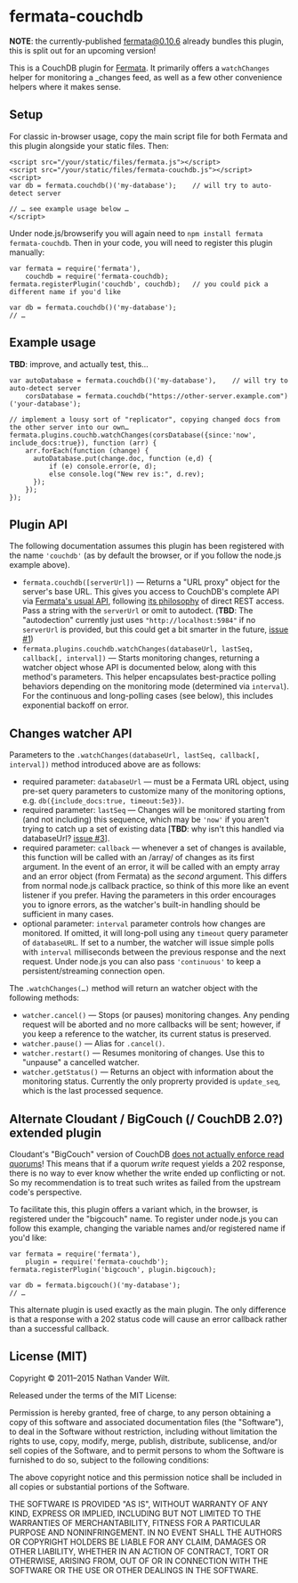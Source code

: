 # fermata-couchdb

**NOTE**: the currently-published fermata@0.10.6 already bundles this plugin, this is split out for an upcoming version!


This is a CouchDB plugin for [Fermata](https://github.com/natevw/fermata). It primarily offers a `watchChanges` helper for monitoring a _changes feed, as well as a few other convenience helpers where it makes sense.


## Setup

For classic in-browser usage, copy the main script file for both Fermata and this plugin alongside your static files. Then:

    <script src="/your/static/files/fermata.js"></script>
    <script src="/your/static/files/fermata-couchdb.js"></script>
    <script>
    var db = fermata.couchdb()('my-database');    // will try to auto-detect server
    
    // … see example usage below …
    </script>

Under node.js/browserify you will again need to `npm install fermata fermata-couchdb`. Then in your code, you will need to register this plugin manually:


    var fermata = require('fermata'),
        couchdb = require('fermata-couchdb);
    fermata.registerPlugin('couchdb', couchdb);   // you could pick a different name if you'd like
    
    var db = fermata.couchdb()('my-database');
    // …

## Example usage

**TBD**: improve, and actually test, this…

    var autoDatabase = fermata.couchdb()('my-database'),    // will try to auto-detect server
        corsDatabase = fermata.couchdb("https://other-server.example.com")('your-database');
    
    // implement a lousy sort of "replicator", copying changed docs from the other server into our own…
    fermata.plugins.couchb.watchChanges(corsDatabase({since:'now', include_docs:true}), function (arr) {
        arr.forEach(function (change) {
          autoDatabase.put(change.doc, function (e,d) {
              if (e) console.error(e, d);
              else console.log("New rev is:", d.rev);
          });
        });
    });

    
## Plugin API

The following documentation assumes this plugin has been registered with the name `'couchdb'` (as by default the browser, or if you follow the node.js example above).

- `fermata.couchdb([serverUrl])` — Returns a "URL proxy" object for the server's base URL. This gives you access to CouchDB's complete API via [Fermata's usual API](https://github.com/natevw/fermata#complete-documentation), following [its philosophy](https://github.com/natevw/fermata#why) of direct REST access. Pass a string with the `serverUrl` or omit to autodect. (**TBD**: The "autodection" currently just uses `"http://localhost:5984"` if no `serverUrl` is provided, but this could get a bit smarter in the future, [issue #1](https://github.com/natevw/fermata-couchdb/issues/1))
- `fermata.plugins.couchdb.watchChanges(databaseUrl, lastSeq, callback[, interval])` — Starts monitoring changes, returning a watcher object whose API is documented below, along with this method's parameters. This helper encapsulates best-practice polling behaviors depending on the monitoring mode (determined via `interval`). For the continuous and long-polling cases (see below), this includes exponential backoff on error.


## Changes watcher API

Parameters to the `.watchChanges(databaseUrl, lastSeq, callback[, interval])` method introduced above are as follows:

- required parameter: `databaseUrl` — must be a Fermata URL object, using pre-set query parameters to customize many of the monitoring options, e.g. `db({include_docs:true, timeout:5e3})`.
- required parameter: `lastSeq` — Changes will be monitored starting from (and not including) this sequence, which may be `'now'` if you aren't trying to catch up a set of existing data [**TBD**: why isn't this handled via databaseUrl? [issue #3](https://github.com/natevw/fermata-couchdb/issues/3)].
- required parameter: `callback` — whenever a set of changes is available, this function will be called with an /array/ of changes as its first argument. In the event of an error, it will be called with an empty array and an error object (from Fermata) as the *second* argument. This differs from normal node.js callback practice, so think of this more like an event listener if you prefer. Having the parameters in this order encourages you to ignore errors, as the watcher's built-in handling should be sufficient in many cases.
- optional parameter: `interval` parameter controls how changes are monitored. If omitted, it will long-poll using any `timeout` query parameter of `databaseURL`. If set to a number, the watcher will issue simple polls with `interval` milliseconds between the previous response and the next request. Under node.js you can also pass `'continuous'` to keep a persistent/streaming connection open.

The `.watchChanges(…)` method will return an watcher object with the following methods:

- `watcher.cancel()` — Stops (or pauses) monitoring changes. Any pending request will be aborted and no more callbacks will be sent; however, if you keep a reference to the watcher, its current status is preserved.
- `watcher.pause()` — Alias for `.cancel()`.
- `watcher.restart()` — Resumes monitoring of changes. Use this to "unpause" a cancelled watcher.
- `watcher.getStatus()` — Returns an object with information about the monitoring status. Currently the only proprerty provided is `update_seq`, which is the last processed sequence.


## Alternate Cloudant / BigCouch (/ CouchDB 2.0?) extended plugin

Cloudant's "BigCouch" version of CouchDB [does not actually enforce read quorums](https://github.com/cloudant/bigcouch/issues/55#issuecomment-30186518)! This means that if a quorum *write* request yields a 202 response, there is no way to ever know whether the write ended up conflicting or not. So my recommendation is to treat such writes as failed from the upstream code's perspective.

To facilitate this, this plugin offers a variant which, in the browser, is registered under the "bigcouch" name. To register under node.js you can follow this example, changing the variable names and/or registered name if you'd like:

    var fermata = require('fermata'),
        plugin = require('fermata-couchdb');
    fermata.registerPlugin('bigcouch', plugin.bigcouch);
    
    var db = fermata.bigcouch()('my-database');
    // …

This alternate plugin is used exactly as the main plugin. The only difference is that a response with a 202 status code will cause an error callback rather than a successful callback.


## License (MIT)

Copyright © 2011–2015 Nathan Vander Wilt.

Released under the terms of the MIT License:

Permission is hereby granted, free of charge, to any person obtaining a copy
of this software and associated documentation files (the "Software"), to deal
in the Software without restriction, including without limitation the rights
to use, copy, modify, merge, publish, distribute, sublicense, and/or sell
copies of the Software, and to permit persons to whom the Software is
furnished to do so, subject to the following conditions:

The above copyright notice and this permission notice shall be included in
all copies or substantial portions of the Software.

THE SOFTWARE IS PROVIDED "AS IS", WITHOUT WARRANTY OF ANY KIND, EXPRESS OR
IMPLIED, INCLUDING BUT NOT LIMITED TO THE WARRANTIES OF MERCHANTABILITY,
FITNESS FOR A PARTICULAR PURPOSE AND NONINFRINGEMENT. IN NO EVENT SHALL THE
AUTHORS OR COPYRIGHT HOLDERS BE LIABLE FOR ANY CLAIM, DAMAGES OR OTHER
LIABILITY, WHETHER IN AN ACTION OF CONTRACT, TORT OR OTHERWISE, ARISING FROM,
OUT OF OR IN CONNECTION WITH THE SOFTWARE OR THE USE OR OTHER DEALINGS IN
THE SOFTWARE.
